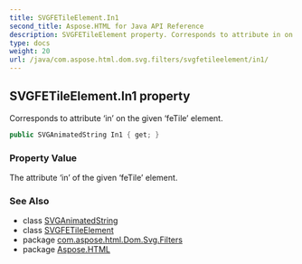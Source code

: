 ```yaml
---
title: SVGFETileElement.In1
second_title: Aspose.HTML for Java API Reference
description: SVGFETileElement property. Corresponds to attribute in on the given feTile element
type: docs
weight: 20
url: /java/com.aspose.html.dom.svg.filters/svgfetileelement/in1/
---
```

## SVGFETileElement.In1 property

Corresponds to attribute ‘in’ on the given ‘feTile’ element.

```java
public SVGAnimatedString In1 { get; }
```

### Property Value

The attribute ‘in’ of the given ‘feTile’ element.

### See Also

* class [SVGAnimatedString](../../../com.aspose.html.dom.svg.datatypes/svganimatedString/)
* class [SVGFETileElement](../)
* package [com.aspose.html.Dom.Svg.Filters](../../svgfetileelement/)
* package [Aspose.HTML](../../../)
